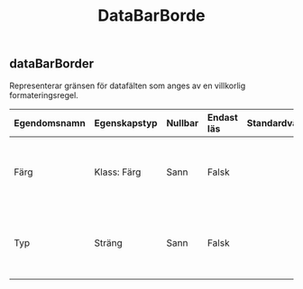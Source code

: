 ﻿---
title: DataBarBorde
second_title: Aspose.Cells Cloud Documen
type: docs
url: /sv/specification/model/databarborder/
description: "Aspose.Cells Molnmodellspecifikation: DataBarBorder. Hantera enkelt Excel och andra kalkylarksdokument med funktioner som att öppna, generera, redigera, dela, slå samman, jämföra och konvertera"
kwords: Excel, Office, Kalkylblad, Cloud REST API, DataBarBorder
weight: 50
---
## **dataBarBorder**

 Representerar gränsen för datafälten som anges av en villkorlig formateringsregel.

| Egendomsnamn| Egenskapstyp| Nullbar| Endast läs| Standardvärde| Beskrivning|
|:- |:- |:- |:- |:- |:- |
| Färg| Klass: Färg| Sann| Falsk|| Hämtar eller ställer in gränsens färg på datafält som specificeras av en villkorlig formateringsregel.|
| Typ| Sträng| Sann| Falsk|| Hämtar eller ställer in gränsens typ av datafält som specificeras av en villkorlig formateringsregel.|

